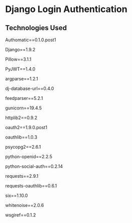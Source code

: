 # Django Login Authentication

## Technologies Used

Authomatic==0.1.0.post1

Django==1.9.2

Pillow==3.1.1

PyJWT==1.4.0

argparse==1.2.1

dj-database-url==0.4.0

feedparser==5.2.1

gunicorn==19.4.5

httplib2==0.9.2

oauth2==1.9.0.post1

oauthlib==1.0.3

psycopg2==2.6.1

python-openid==2.2.5

python-social-auth==0.2.14

requests==2.9.1

requests-oauthlib==0.6.1

six==1.10.0

whitenoise==2.0.6

wsgiref==0.1.2
